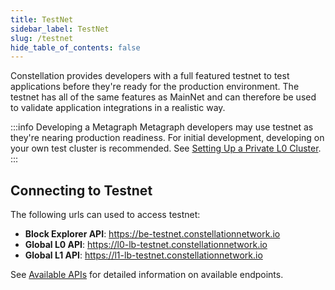```yaml
---
title: TestNet
sidebar_label: TestNet
slug: /testnet
hide_table_of_contents: false
---
```


<intro-end />

Constellation provides developers with a full featured testnet to test applications before they're ready for the production environment. 
The testnet has all of the same features as MainNet and can therefore be used to validate application integrations in a realistic way. 

:::info Developing a Metagraph
Metagraph developers may use testnet as they're nearing production readiness. For initial development, developing on your own test cluster is recommended. See [Setting Up a Private L0 Cluster](/metagraphs).
:::

## Connecting to Testnet
The following urls can used to access testnet: 
- __Block Explorer API__: https://be-testnet.constellationnetwork.io
- __Global L0 API__: https://l0-lb-testnet.constellationnetwork.io
- __Global L1 API__: https://l1-lb-testnet.constellationnetwork.io

See [Available APIs](/apps/network-apis) for detailed information on available endpoints. 
